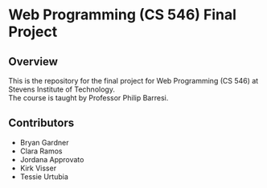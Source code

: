 # Web Programming (CS 546) Final Project
## Overview
This is the repository for the final project for Web Programming (CS 546) at Stevens Institute of Technology.  
The course is taught by Professor Philip Barresi.
## Contributors
* Bryan Gardner
* Clara Ramos
* Jordana Approvato
* Kirk Visser
* Tessie Urtubia